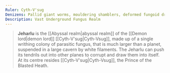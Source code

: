 ```yaml
---
Ruler: Cyth-V'sug
Denizens: Pallid giant worms, mouldering shamblers, deformed fungoid dragons, demons
Description: Vast Underground Fungus Realm
---
```


> **Jeharlu** is the [[Abyssal realm|abyssal realm]] of the [[Demon lord|demon lord]] [[Cyth-V'sug|Cyth-Vsug]], made up of a single writhing colony of parasitic fungus, that is much larger than a planet, suspended in a large cavern by white filaments. The Jeharlu can push its tendrils out into other planes to corrupt and draw them into itself. At its centre resides [[Cyth-V'sug|Cyth-Vsug]], the Prince of the Blasted Heath.









